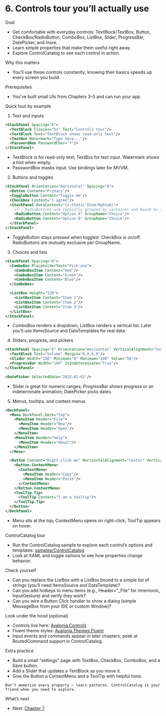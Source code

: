 # 6. Controls tour you’ll actually use

Goal
- Get comfortable with everyday controls: TextBlock/TextBox, Button, CheckBox/RadioButton, ComboBox, ListBox, Slider, ProgressBar, DatePicker, and more.
- Learn simple properties that make them useful right away.
- Explore ControlCatalog to see each control in action.

Why this matters
- You’ll use these controls constantly; knowing their basics speeds up every screen you build.

Prerequisites
- You’ve built small UIs from Chapters 3–5 and can run your app.

Quick tour by example
1) Text and inputs

```xml
<StackPanel Spacing="8">
  <TextBlock Classes="h1" Text="Controls tour"/>
  <TextBlock Text="TextBlock shows read‑only text"/>
  <TextBox Watermark="Type here..."/>
  <PasswordBox PasswordChar="•"/>
</StackPanel>
```

- TextBlock is for read-only text; TextBox for text input. Watermark shows a hint when empty.
- PasswordBox masks input. Use bindings later for MVVM.

2) Buttons and toggles

```xml
<StackPanel Orientation="Horizontal" Spacing="8">
  <Button Content="Primary"/>
  <ToggleButton Content="Toggle me"/>
  <CheckBox Content="I agree"/>
  <StackPanel DataContext="{x:Static Enum:MyEnum}">
    <!-- RadioButtons are typically grouped by container and bound to a value -->
    <RadioButton Content="Option A" GroupName="Choice"/>
    <RadioButton Content="Option B" GroupName="Choice"/>
  </StackPanel>
</StackPanel>
```

- ToggleButton stays pressed when toggled. CheckBox is on/off. RadioButtons are mutually exclusive per GroupName.

3) Choices and lists

```xml
<StackPanel Spacing="8">
  <ComboBox PlaceholderText="Pick one">
    <ComboBoxItem Content="Red"/>
    <ComboBoxItem Content="Green"/>
    <ComboBoxItem Content="Blue"/>
  </ComboBox>

  <ListBox Height="120">
    <ListBoxItem Content="Item 1"/>
    <ListBoxItem Content="Item 2"/>
    <ListBoxItem Content="Item 3"/>
  </ListBox>
</StackPanel>
```

- ComboBox renders a dropdown; ListBox renders a vertical list. Later you’ll use ItemsSource and DataTemplates for real data.

4) Sliders, progress, and pickers

```xml
<StackPanel Spacing="8" Orientation="Horizontal" VerticalAlignment="Center">
  <TextBlock Text="Volume" Margin="0,0,8,0"/>
  <Slider Width="180" Minimum="0" Maximum="100" Value="50"/>
  <ProgressBar Width="160" IsIndeterminate="True"/>
</StackPanel>

<DatePicker SelectedDate="2025-01-01"/>
```

- Slider is great for numeric ranges; ProgressBar shows progress or an indeterminate animation; DatePicker picks dates.

5) Menus, tooltips, and context menus

```xml
<DockPanel>
  <Menu DockPanel.Dock="Top">
    <MenuItem Header="File">
      <MenuItem Header="New"/>
      <MenuItem Header="Open"/>
    </MenuItem>
    <MenuItem Header="Help">
      <MenuItem Header="About"/>
    </MenuItem>
  </Menu>

  <Button Content="Right-click me" HorizontalAlignment="Center" VerticalAlignment="Center">
    <Button.ContextMenu>
      <ContextMenu>
        <MenuItem Header="Copy"/>
        <MenuItem Header="Paste"/>
      </ContextMenu>
    </Button.ContextMenu>
    <ToolTip.Tip>
      <ToolTip Content="I am a tooltip"/>
    </ToolTip.Tip>
  </Button>
</DockPanel>
```

- Menu sits at the top; ContextMenu opens on right-click; ToolTip appears on hover.

ControlCatalog tour
- Run the ControlCatalog sample to explore each control’s options and templates: [samples/ControlCatalog](https://github.com/AvaloniaUI/Avalonia/tree/master/samples/ControlCatalog)
- Look at XAML and toggle options to see how properties change behavior.

Check yourself
- Can you replace the ListBox with a ListBox bound to a simple list of strings (you’ll need ItemsSource and DataTemplate)?
- Can you add hotkeys to menu items (e.g., Header="_File" for mnemonic, InputGesture) and verify they work?
- Can you wire a Button Click handler to show a dialog (simple MessageBox from your IDE or custom Window)?

Look under the hood (optional)
- Controls live here: [Avalonia.Controls](https://github.com/AvaloniaUI/Avalonia/tree/master/src/Avalonia.Controls)
- Fluent theme styles: [Avalonia.Themes.Fluent](https://github.com/AvaloniaUI/Avalonia/tree/master/src/Avalonia.Themes.Fluent)
- Input events and commands appear in later chapters; peek at RoutedCommand support in ControlCatalog.

Extra practice
- Build a small “settings” page with TextBox, CheckBox, ComboBox, and a Save button.
- Add a Slider that updates a TextBlock as you move it.
- Give the Button a ContextMenu and a ToolTip with helpful hints.

```tip
Don’t memorize every property — learn patterns. ControlCatalog is your friend when you need to explore.
```

What’s next
- Next: [Chapter 7](Chapter07.md)
